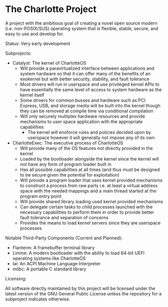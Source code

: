 # The Charlotte Project

A project with the ambitious goal of creating a novel open source modern (i.e. non-POSIX/SUS) operating system that is flexible, stable, secure, and easy to use and develop for.

Status: Very early development

Subprojects:

- Catalyst: The kernel of CharlotteOS
  - Will provide a paravirtualized interface between applications and system hardware so that it can offer many of the benefits of an exokernel but with better security, stability, and fault tolerance
  - Most drivers will run in userspace and use privileged kernel APIs to have essentially the same level of access to system hardware as the kernel itself
  - Some drivers for common busses and hardware such as PCI Express, USB, and storage media will be built into the kernel though they can be removed at compile time via conditional compilation
  - Will only securely multiplex hardware resources and provide mechanisms to user space application with the appropriate capabilities
    - The kernel will enoforce rules and policies decided upon by userspace however it will generally not impose any of its own
- CharlotteExec: The executive process of CharlotteOS
  - Will provide many of the OS features not directly provided in the kernel
  - Loaded by the bootloader alongside the kernel since the kernel will not have any form of program loader built in
  - Has all possible capabilities at all times (and thus must be designed to be secure given the potential for exploitation)
  - Will provide a program loader that uses kernel provided mechanisms to construct a process from raw parts i.e. at least a virtual address space with the needed mappings and a main thread started at the program entry point
  - Will provide shared library loading used kernel provided mechanisms
  - Can delegate certain tasks to child processes launched with the necessary capabilities to perform them in order to provide better fault tolerance and separation of concerns
  - Provides the means to load kernel servers since they are userspace processes

Notable Third-Party Components (Current and Planned):

- Flanterm: A framebuffer terminal library
- Limine: A modern bootloader with the ability to load 64-bit UEFI operating systems like CharlotteOS
- lai: An ACPI Machine Language Interpreter
- mlibc: A portable C standard library

Licensing: 

All software directly maintained by this project will be licensed under the latest version of the GNU General Public License unless the repository for a subproject indicates otherwise.
